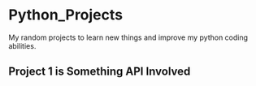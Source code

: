 # Python_Projects
My random projects to learn new things and improve my python coding abilities.

## Project 1 is Something API Involved
